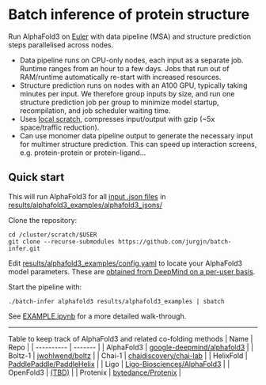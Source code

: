 # Batch inference of protein structure

Run AlphaFold3 on [Euler](https://scicomp.ethz.ch/wiki/Getting_started_with_clusters) with data pipeline (MSA) and structure prediction steps parallelised across nodes.
- Data pipeline runs on CPU-only nodes, each input as a separate job. Runtime ranges from an hour to a few days. Jobs that run out of RAM/runtime automatically re-start with increased resources.
- Structure prediction runs on nodes with an A100 GPU, typically taking minutes per input. We therefore group inputs by size, and run one structure prediction job per group to minimize model startup, recompilation, and job scheduler waiting time.
- Uses [local scratch](https://scicomp.ethz.ch/wiki/Using_local_scratch), compresses input/output with gzip (~5x space/traffic reduction).
- Can use monomer data pipeline output to generate the necessary input for multimer structure prediction. This can speed up interaction screens, e.g. protein-protein or protein-ligand...

## Quick start
This will run AlphaFold3 for all 
[input .json files](https://github.com/google-deepmind/alphafold3/blob/main/docs/input.md)
in
[results/alphafold3_examples/alphafold3_jsons/](results/alphafold3_examples/alphafold3_jsons/)

Clone the repository:
```
cd /cluster/scratch/$USER
git clone --recurse-submodules https://github.com/jurgjn/batch-infer.git
```

Edit 
[results/alphafold3_examples/config.yaml](results/alphafold3_examples/config.yaml)
to locate your AlphaFold3 model parameters. These are
[obtained from DeepMind on a per-user basis](https://github.com/google-deepmind/alphafold3?tab=readme-ov-file#obtaining-model-parameters).

Start the pipeline with:
```
./batch-infer alphafold3 results/alphafold3_examples | sbatch
```

See [EXAMPLE.ipynb](EXAMPLE.ipynb) for a more detailed walk-through.

---
Table to keep track of AlphaFold3 and related co-folding methods
| Name       | Repo    |
| ---------- | ------- |
| AlphaFold3 | [google-deepmind/alphafold3](https://github.com/google-deepmind/alphafold3) |
| Boltz-1    | [jwohlwend/boltz](https://github.com/jwohlwend/boltz) |
| Chai-1     | [chaidiscovery/chai-lab](https://github.com/chaidiscovery/chai-lab) |
| HelixFold  | [PaddlePaddle/PaddleHelix](https://github.com/PaddlePaddle/PaddleHelix/tree/dev/apps/protein_folding/helixfold) |
| Ligo       | [Ligo-Biosciences/AlphaFold3](https://github.com/Ligo-Biosciences/AlphaFold3) |
| OpenFold3  | [(TBD)](https://bsky.app/profile/moalquraishi.bsky.social/post/3lbeqspkunc2w) | 
| Protenix   | [bytedance/Protenix](https://github.com/bytedance/Protenix) |
